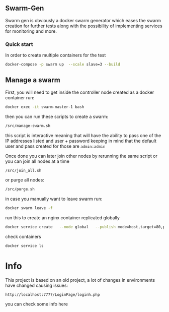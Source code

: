 ## Swarm-Gen
Swarm gen is obviously a docker swarm generator which eases the swarm creation for further tests along with the possibility of implementing services for monitoring and more.

### Quick start
In order to create multiple containers for the test
```sh
docker-compose -p swarm up  --scale slave=3 --build
```
## Manage a swarm
First, you will need to get inside the controller node created as a docker container run:
```sh
docker exec -it swarm-master-1 bash
```
then you can run these scripts to create a swarm:
```sh
/src/manage-swarm.sh
```
this script is interactive meaning that will have the ability to pass one of the IP addresses listed and user + password keeping in mind that the default user and pass created for those are `admin:admin`

Once done you can later join other nodes by rerunning the same script or you can join all nodes at a time
```sh
/src/join_all.sh
```
or purge all nodes:
```sh
/src/purge.sh
```

in case you manually want to leave swarm run:
```sh
docker swarm leave -f
```

run this to create an nginx container replicated globally
```sh
docker service create   --mode global   --publish mode=host,target=80,published=8080   --name=nginx   nginx:latest
```

check containers
```sh
docker service ls
```

# Info
This project is based on an old project, a lot of changes in environments have changed causing issues:
```
http://localhost:7777/LoginPage/loginh.php
```
you can check some info here
